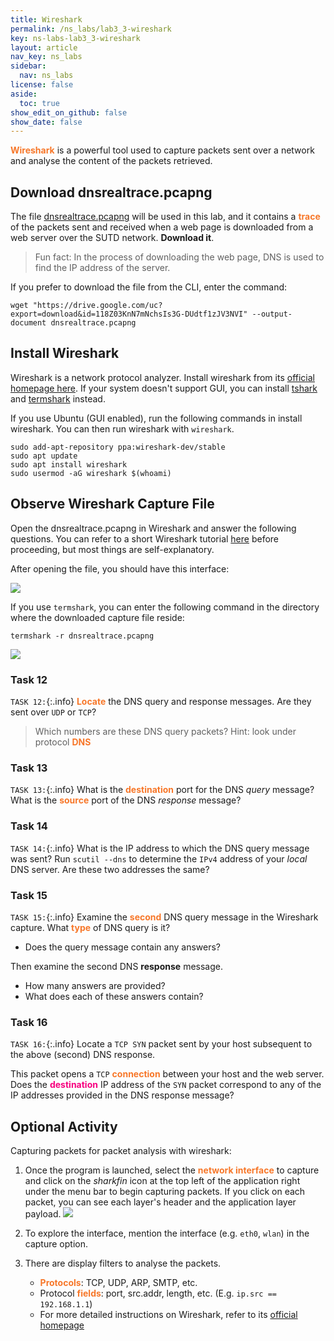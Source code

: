 ```yaml
---
title: Wireshark
permalink: /ns_labs/lab3_3-wireshark
key: ns-labs-lab3_3-wireshark
layout: article
nav_key: ns_labs
sidebar:
  nav: ns_labs
license: false
aside:
  toc: true
show_edit_on_github: false
show_date: false
---
```


<span style="color:#f77729;"><b>Wireshark</b></span> is a powerful tool used to capture packets sent over a network and analyse the content of the packets retrieved.

## Download dnsrealtrace.pcapng

The file [dnsrealtrace.pcapng](https://drive.google.com/file/d/118Z03KnN7mNchsIs3G-DUdtf1zJV3NVI/view?usp=sharing) will be used in this lab, and it contains a <span style="color:#f77729;"><b>trace</b></span> of the packets sent and received when a web page is downloaded from a web server over the SUTD network. **Download it**.

> Fun fact: In the process of downloading the web page, DNS is used to find the IP address of the server.

If you prefer to download the file from the CLI, enter the command:

```
wget "https://drive.google.com/uc?export=download&id=118Z03KnN7mNchsIs3G-DUdtf1zJV3NVI" --output-document dnsrealtrace.pcapng
```

## Install Wireshark

Wireshark is a network protocol analyzer. Install wireshark from its [official homepage here](https://www.wireshark.org/download.html). If your system doesn't support GUI, you can install [tshark](https://tshark.dev/setup/install/) and [termshark](https://termshark.io) instead.

If you use Ubuntu (GUI enabled), run the following commands in install wireshark. You can then run wireshark with `wireshark`.

```
sudo add-apt-repository ppa:wireshark-dev/stable
sudo apt update
sudo apt install wireshark
sudo usermod -aG wireshark $(whoami)
```

## Observe Wireshark Capture File

Open the dnsrealtrace.pcapng in Wireshark and answer the following questions. You can refer to a short Wireshark tutorial [here](https://drive.google.com/file/d/12zi50lKYTf6ebXQNbUJsstc_BBSWO6X6/view?usp=sharing) before proceeding, but most things are self-explanatory.

After opening the file, you should have this interface:

<img src="/50005/assets/images/nslab3/5.png"  class="center_full"/>

If you use `termshark`, you can enter the following command in the directory where the downloaded capture file reside:

```
termshark -r dnsrealtrace.pcapng
```

<img src="{{ site.baseurl }}//assets/images/lab3_3-wireshark/2023-06-28-17-13-32.png"  class="center_seventy"/>

### Task 12

`TASK 12:`{:.info} <span style="color:#f77729;"><b>Locate</b></span> the DNS query and response messages. Are they sent over `UDP` or `TCP`?

> Which numbers are these DNS query packets? Hint: look under protocol <span style="color:#f77729;"><b>DNS</b></span>

### Task 13

`TASK 13:`{:.info} What is the <span style="color:#f77729;"><b>destination</b></span> port for the DNS _query_ message? What is the <span style="color:#f77729;"><b>source</b></span> port of the DNS _response_ message?

### Task 14

`TASK 14:`{:.info} What is the IP address to which the DNS query message was sent? Run `scutil --dns` to determine the `IPv4` address of your _local_ DNS server. Are these two addresses the same?

### Task 15

`TASK 15:`{:.info} Examine the <span style="color:#f77729;"><b>second</b></span> DNS query message in the Wireshark capture. What <span style="color:#f77729;"><b>type</b></span> of DNS query is it?

- Does the query message contain any answers?

Then examine the second DNS **response** message.

- How many answers are provided?
- What does each of these answers contain?

### Task 16

`TASK 16:`{:.info} Locate a `TCP SYN` packet sent by your host subsequent to the above (second) DNS response.

This packet opens a `TCP` <span style="color:#f77729;"><b>connection</b></span> between your host and the web server. Does the <span style="color:#f7007f;"><b>destination</b></span> IP address of the `SYN` packet correspond to any of the IP addresses provided in the DNS response message?

## Optional Activity

Capturing packets for packet analysis with wireshark:

1. Once the program is launched, select the <span style="color:#f77729;"><b>network interface</b></span> to capture and click on the _sharkfin_ icon at the top left of the application right under the menu bar to begin capturing packets. If you click on each packet, you can see each layer's header and the application layer payload.
   <img src="/50005/assets/images/nslab3/6.png"  class="center_full"/>

2. To explore the interface, mention the interface (e.g. `eth0`, `wlan`) in the capture option.

3. There are display filters to analyse the packets.
   - <span style="color:#f77729;"><b>Protocols</b></span>: TCP, UDP, ARP, SMTP, etc.
   - Protocol <span style="color:#f77729;"><b>fields</b></span>: port, src.addr, length, etc. (E.g. `ip.src == 192.168.1.1`)
   - For more detailed instructions on Wireshark, refer to its [official homepage](https://www.wireshark.org/)
